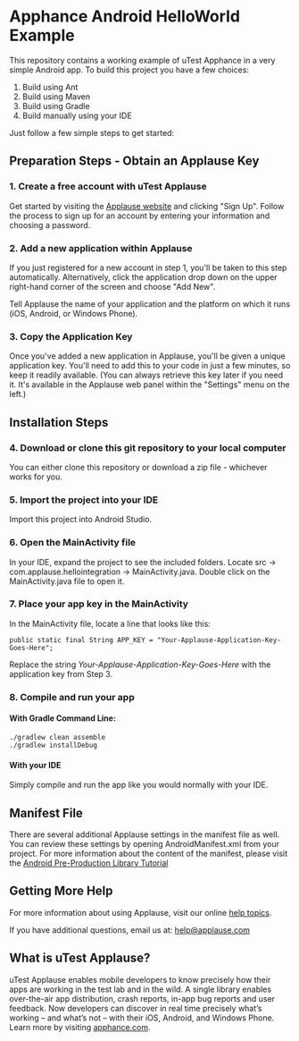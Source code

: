 # Apphance Android HelloWorld Example

This repository contains a working example of uTest Apphance in a very simple Android app. To build this project you have a few choices:

1. Build using Ant
2. Build using Maven
3. Build using Gradle
4. Build manually using your IDE

Just follow a few simple steps to get started:

## Preparation Steps - Obtain an Applause Key

### 1. Create a free account with uTest Applause

Get started by visiting the [Applause website](http://sdk.applause.com) and clicking "Sign Up". Follow the process to sign up for an account by entering your information and choosing a password.

### 2. Add a new application within Applause

If you just registered for a new account in step 1, you'll be taken to this step automatically. Alternatively, click the application drop down on the upper right-hand corner of the screen and choose "Add New".

Tell Applause the name of your application and the platform on which it runs (iOS, Android, or Windows Phone).

### 3. Copy the Application Key

Once you've added a new application in Applause, you'll be given a unique application key. You'll need to add this to your code in just a few minutes, so keep it readily available. (You can always retrieve this key later if you need it. It's available in the Applause web panel within the "Settings" menu on the left.)

## Installation Steps

### 4. Download or clone this git repository to your local computer

You can either clone this repository or download a zip file - whichever works for you.

### 5. Import the project into your IDE

Import this project into Android Studio.

### 6. Open the MainActivity file

In your IDE, expand the project to see the included folders. Locate src -> com.applause.hellointegration -> MainActivity.java. Double click on the MainActivity.java file to open it.

### 7. Place your app key in the MainActivity

In the MainActivity file, locate a line that looks like this:

	public static final String APP_KEY = "Your-Applause-Application-Key-Goes-Here";

Replace the string *Your-Applause-Application-Key-Goes-Here* with the application key from Step 3.

### 8. Compile and run your app

#### With Gradle Command Line:

	./gradlew clean assemble
	./gradlew installDebug

#### With your IDE

Simply compile and run the app like you would normally with your IDE.

## Manifest File

There are several additional Applause settings in the manifest file as well. You can review these settings by opening AndroidManifest.xml from your project. For more information about the content of the manifest, please visit the [Android Pre-Production Library Tutorial](https://help.applause.com/hc/en-us/articles/201954883-Android-SDK-Pre-Production-Installation-Guide)

## Getting More Help

For more information about using Applause, visit our online [help topics](http://help.apphance.com).

If you have additional questions, email us at: [help@applause.com](mailto:help@applause.com)

## What is uTest Applause?

uTest Applause enables mobile developers to know precisely how their apps are working in the test lab and in the wild. A single library enables over-the-air app distribution, crash reports, in-app bug reports and user feedback. Now developers can discover in real time precisely what’s working – and what’s not – with their iOS, Android, and Windows Phone. Learn more by visiting [apphance.com](http://www.apphance.com).
